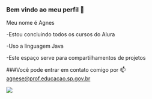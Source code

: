 ### Bem vindo ao meu perfil 👋


Meu nome é Agnes

-Estou concluindo todos os cursos do Alura

-Uso a linguagem Java

-Este espaço serve para compartilhamentos de projetos

###Você pode entrar em contato comigo por 📫 
agnese@prof.educacao.sp.gov.br

![](https://media.tenor.com/dbZuOF0ZGsYAAAAi/teacher-school.gif
)


